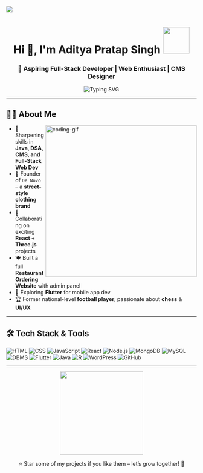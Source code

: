 <img src="https://github.com/Anmol-Baranwal/Cool-GIFs-For-GitHub/assets/74038190/d48893bd-0757-481c-8d7e-ba3e163feae7" />

<h1 align="center">Hi 👋, I'm Aditya Pratap Singh
  <img src="https://github.com/Anmol-Baranwal/Cool-GIFs-For-GitHub/assets/74038190/7bb1e704-6026-48f9-8435-2f4d40101348" width="70" />
</h1>

<h3 align="center">🚀 Aspiring Full-Stack Developer | Web Enthusiast | CMS Designer</h3>

<p align="center">
  <img src="https://readme-typing-svg.demolab.com?font=Fira+Code&size=22&pause=1000&center=true&vCenter=true&width=500&lines=Building+De+Novo+-+Streetwear+Brand;Creating+with+React+%26+Three.js;Learning+Java+%7C+DSA+%7C+Flutter+%7C+R;Ex-National+Football+Player+%7C+Chess+Lover" alt="Typing SVG" />
</p>

---

## 👨‍💻 About Me

<img align="right" alt="coding-gif" width="400" src="https://github.com/Anmol-Baranwal/Cool-GIFs-For-GitHub/assets/74038190/219bcc70-f5dc-466b-9a60-29653d8e8433" />

- 🌱 Sharpening skills in **Java, DSA, CMS, and Full-Stack Web Dev**
- 🎯 Founder of `De Novo` – a **street-style clothing brand**
- 🔭 Collaborating on exciting **React + Three.js** projects
- 🍽️ Built a full **Restaurant Ordering Website** with admin panel
- 📱 Exploring **Flutter** for mobile app dev
- 🏆 Former national-level **football player**, passionate about **chess** & **UI/UX**

---

## 🛠️ Tech Stack & Tools

![HTML](https://img.shields.io/badge/HTML5-E34F26?logo=html5&logoColor=white)
![CSS](https://img.shields.io/badge/CSS3-1572B6?logo=css3&logoColor=white)
![JavaScript](https://img.shields.io/badge/JavaScript-F7DF1E?logo=javascript&logoColor=black)
![React](https://img.shields.io/badge/React-20232A?logo=react&logoColor=61DAFB)
![Node.js](https://img.shields.io/badge/Node.js-43853D?logo=node.js&logoColor=white)
![MongoDB](https://img.shields.io/badge/MongoDB-4EA94B?logo=mongodb&logoColor=white)
![MySQL](https://img.shields.io/badge/MySQL-4479A1?logo=mysql&logoColor=white)
![DBMS](https://img.shields.io/badge/DBMS-003366?logo=databricks&logoColor=white)
![Flutter](https://img.shields.io/badge/Flutter-02569B?logo=flutter&logoColor=white)
![Java](https://img.shields.io/badge/Java-ED8B00?logo=java&logoColor=white)
![R](https://img.shields.io/badge/R-276DC3?logo=r&logoColor=white)
![WordPress](https://img.shields.io/badge/WordPress-21759B?logo=wordpress&logoColor=white)
![GitHub](https://img.shields.io/badge/GitHub-181717?logo=github&logoColor=white)


---

<p align="center">
  <img src="https://user-images.githubusercontent.com/74038190/214644145-264f4759-7633-441e-9d67-d8dda9d50d26.gif" width="220" />
</p>

<p align="center">⭐️ Star some of my projects if you like them – let’s grow together! 🙌</p>
